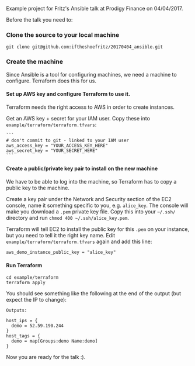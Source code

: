 Example project for Fritz's Ansible talk at Prodigy Finance on 04/04/2017.

Before the talk you need to:

### Clone the source to your local machine

```
git clone git@github.com:iftheshoefritz/20170404_ansible.git
```

### Create the machine

Since Ansible is a tool for configuring machines, we need a machine to configure. Terraform does this for us.

#### Set up AWS key and configure Terraform to use it.
Terraform needs the right access to AWS in order to create instances.

Get an AWS key + secret for your IAM user. Copy these into `example/terraform/terraform.tfvars`:

    ```
    # don't commit to git - linked to your IAM user
    aws_access_key = "YOUR_ACCESS_KEY_HERE"
    aws_secret_key = "YOUR_SECRET_HERE"
    ```

#### Create a public/private key pair to install on the new machine
We have to be able to log into the machine, so Terraform has to copy a public key to the machine.

Create a key pair under the Network and Security section of the EC2 console, name it something specific to you, e.g. `alice_key`. The console will make you download a `.pem` private key file. Copy this into your `~/.ssh/` directory and run `chmod 400 ~/.ssh/alice_key.pem`.

Terraform will tell EC2 to install the public key for this `.pem` on your instance, but you need to tell it the right key name. Edit `example/terraform/terraform.tfvars` again and add this line:

```
aws_demo_instance_public_key = "alice_key"
```

#### Run Terraform

```
cd example/terraform
terraform apply
```

You should see something like the following at the end of the output (but expect the IP to change):

```
Outputs:

host_ips = {
  demo = 52.59.190.244
}
host_tags = {
  demo = map[Groups:demo Name:demo]
}
```

Now you are ready for the talk :).
